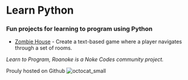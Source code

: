 # Learn Python

### Fun projects for learning to program using Python

* [Zombie House](./Zombie-House/README.md) - Create a text-based game where a player navigates through a set of rooms.

*Learn to Program, Roanoke is a Noke Codes community project.*

Prouly hosted on Github ![octocat_small](https://user-images.githubusercontent.com/16419894/27620843-839a2fa6-5b9a-11e7-9ebc-76a8e713b7f7.png)
